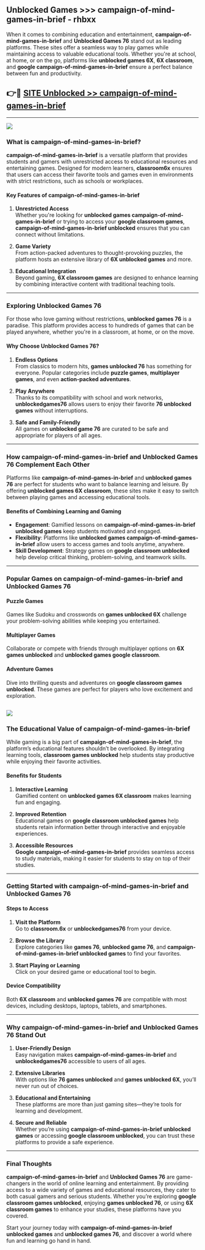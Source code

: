 ## Unblocked Games >>> campaign-of-mind-games-in-brief - rhbxx 

When it comes to combining education and entertainment, **campaign-of-mind-games-in-brief** and **Unblocked Games 76** stand out as leading platforms. These sites offer a seamless way to play games while maintaining access to valuable educational tools. Whether you're at school, at home, or on the go, platforms like **unblocked games 6X**, **6X classroom**, and **google campaign-of-mind-games-in-brief** ensure a perfect balance between fun and productivity.
## 👉🔴 [SITE Unblocked >> campaign-of-mind-games-in-brief](http://premium.freeplayer.one?title=campaign-of-mind-games-in-brief&ref=22JU)
---
<a href="http://premium.freeplayer.one?title=campaign-of-mind-games-in-brief&ref=22JU/"><img src="https://github.com/user-attachments/assets/438f12ca-57a4-47a3-8ead-c64da593a1e5"/></a>
### What is campaign-of-mind-games-in-brief?  

**campaign-of-mind-games-in-brief** is a versatile platform that provides students and gamers with unrestricted access to educational resources and entertaining games. Designed for modern learners, **classroom6x** ensures that users can access their favorite tools and games even in environments with strict restrictions, such as schools or workplaces.  

#### Key Features of campaign-of-mind-games-in-brief  

1. **Unrestricted Access**  
   Whether you're looking for **unblocked games campaign-of-mind-games-in-brief** or trying to access your **google classroom games**, **campaign-of-mind-games-in-brief unblocked** ensures that you can connect without limitations.  

2. **Game Variety**  
   From action-packed adventures to thought-provoking puzzles, the platform hosts an extensive library of **6X unblocked games** and more.  

3. **Educational Integration**  
   Beyond gaming, **6X classroom games** are designed to enhance learning by combining interactive content with traditional teaching tools.  



---

### Exploring Unblocked Games 76  

For those who love gaming without restrictions, **unblocked games 76** is a paradise. This platform provides access to hundreds of games that can be played anywhere, whether you're in a classroom, at home, or on the move.  

#### Why Choose Unblocked Games 76?  

1. **Endless Options**  
   From classics to modern hits, **games unblocked 76** has something for everyone. Popular categories include **puzzle games**, **multiplayer games**, and even **action-packed adventures**.  

2. **Play Anywhere**  
   Thanks to its compatibility with school and work networks, **unblockedgames76** allows users to enjoy their favorite **76 unblocked games** without interruptions.  

3. **Safe and Family-Friendly**  
   All games on **unblocked game 76** are curated to be safe and appropriate for players of all ages.  

---

### How campaign-of-mind-games-in-brief and Unblocked Games 76 Complement Each Other  

Platforms like **campaign-of-mind-games-in-brief** and **unblocked games 76** are perfect for students who want to balance learning and leisure. By offering **unblocked games 6X classroom**, these sites make it easy to switch between playing games and accessing educational tools.  

#### Benefits of Combining Learning and Gaming  

- **Engagement**: Gamified lessons on **campaign-of-mind-games-in-brief unblocked games** keep students motivated and engaged.  
- **Flexibility**: Platforms like **unblocked games campaign-of-mind-games-in-brief** allow users to access games and tools anytime, anywhere.  
- **Skill Development**: Strategy games on **google classroom unblocked** help develop critical thinking, problem-solving, and teamwork skills.  

---

### Popular Games on campaign-of-mind-games-in-brief and Unblocked Games 76  

#### Puzzle Games  

Games like Sudoku and crosswords on **games unblocked 6X** challenge your problem-solving abilities while keeping you entertained.  

#### Multiplayer Games  

Collaborate or compete with friends through multiplayer options on **6X games unblocked** and **unblocked games google classroom**.  

#### Adventure Games  

Dive into thrilling quests and adventures on **google classroom games unblocked**. These games are perfect for players who love excitement and exploration.  

<a href="http://download.freeplayer.one?title=campaign-of-mind-games-in-brief&ref=23D/"><img src="https://github.com/user-attachments/assets/fe0c3e91-c8e1-489c-acf0-e2f614c12fb8"/></a>
---

### The Educational Value of campaign-of-mind-games-in-brief  

While gaming is a big part of **campaign-of-mind-games-in-brief**, the platform’s educational features shouldn’t be overlooked. By integrating learning tools, **classroom games unblocked** help students stay productive while enjoying their favorite activities.  

#### Benefits for Students  

1. **Interactive Learning**  
   Gamified content on **unblocked games 6X classroom** makes learning fun and engaging.  

2. **Improved Retention**  
   Educational games on **google classroom unblocked games** help students retain information better through interactive and enjoyable experiences.  

3. **Accessible Resources**  
   **Google campaign-of-mind-games-in-brief** provides seamless access to study materials, making it easier for students to stay on top of their studies.  

---

### Getting Started with campaign-of-mind-games-in-brief and Unblocked Games 76  

#### Steps to Access  

1. **Visit the Platform**  
   Go to **classroom.6x** or **unblockedgames76** from your device.  

2. **Browse the Library**  
   Explore categories like **games 76**, **unblocked game 76**, and **campaign-of-mind-games-in-brief unblocked games** to find your favorites.  

3. **Start Playing or Learning**  
   Click on your desired game or educational tool to begin.  

#### Device Compatibility  

Both **6X classroom** and **unblocked games 76** are compatible with most devices, including desktops, laptops, tablets, and smartphones.  

---

### Why campaign-of-mind-games-in-brief and Unblocked Games 76 Stand Out  

1. **User-Friendly Design**  
   Easy navigation makes **campaign-of-mind-games-in-brief** and **unblockedgames76** accessible to users of all ages.  

2. **Extensive Libraries**  
   With options like **76 games unblocked** and **games unblocked 6X**, you’ll never run out of choices.  

3. **Educational and Entertaining**  
   These platforms are more than just gaming sites—they’re tools for learning and development.  

4. **Secure and Reliable**  
   Whether you’re using **campaign-of-mind-games-in-brief unblocked games** or accessing **google classroom unblocked**, you can trust these platforms to provide a safe experience.  

---

### Final Thoughts  

**campaign-of-mind-games-in-brief** and **Unblocked Games 76** are game-changers in the world of online learning and entertainment. By providing access to a wide variety of games and educational resources, they cater to both casual gamers and serious students. Whether you’re exploring **google classroom games unblocked**, enjoying **games unblocked 76**, or using **6X classroom games** to enhance your studies, these platforms have you covered.  

Start your journey today with **campaign-of-mind-games-in-brief unblocked games** and **unblocked games 76**, and discover a world where fun and learning go hand in hand.  